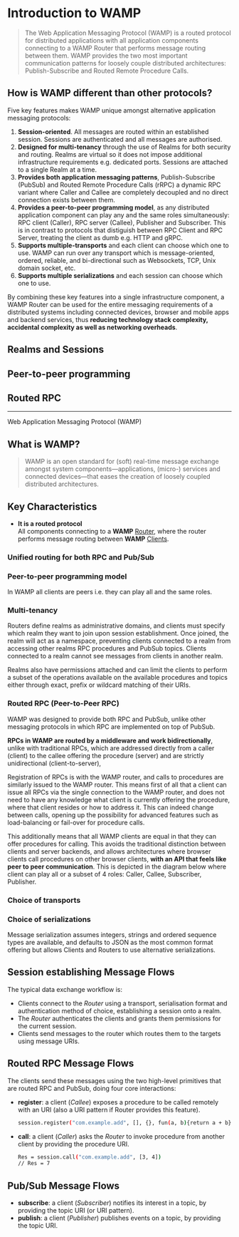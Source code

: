 # Introduction to WAMP

>The Web Application Messaging Protocol (WAMP) is a routed protocol for distributed applications with all application components connecting to a WAMP Router that performs message routing between them. WAMP provides the two most important communication patterns for loosely couple distributed architectures: Publish-Subscribe and Routed Remote Procedure Calls.

<ZoomImg src="/assets/wamp_routing.png"/>

## How is WAMP different than other protocols?

Five key features makes WAMP unique amongst alternative application messaging protocols:

1. **Session-oriented**. All messages are routed within an established session. Sessions are authenticated and all messages are authorised.
2. **Designed for multi-tenancy** through the use of Realms for both security and routing. Realms are virtual so it does not impose additional infrastructure requirements e.g. dedicated ports. Sessions are attached to a single Realm at a time.
3. **Provides both application messaging patterns**, Publish-Subscribe (PubSub) and Routed Remote Procedure Calls (rRPC) a dynamic RPC variant where Caller and Callee are completely decoupled and no direct connection exists between them.
4. **Provides a peer-to-peer programming model**, as any distributed application component can play any and the same roles simultaneously: RPC client (Caller), RPC server (Callee), Publisher and Subscriber. This is in contrast to protocols that distiguish between RPC Client and RPC Server, treating the client as dumb e.g. HTTP and gRPC.
5. **Supports multiple-transports** and each client can choose which one to use. WAMP can run over any transport which is message-oriented, ordered, reliable, and bi-directional such as Websockets, TCP, Unix domain socket, etc.
6. **Supports multiple serializations** and each session can choose which one to use.

By combining these key features into a single infrastructure component, a WAMP Router can be used for the entire messaging requirements of a distributed systems including connected devices, browser and mobile apps and backend services, thus **reducing technology stack complexity, accidental complexity as well as networking overheads**.

## Realms and Sessions

<ZoomImg src="/assets/wamp_roles.png"/>


## Peer-to-peer programming

## Routed RPC




---

Web Application Messaging Protocol (WAMP)

## What is WAMP?

>WAMP is an open standard for (soft) real-time message exchange amongst system components—applications, (micro-) services and connected devices—that eases the creation of loosely coupled distributed architectures.


## Key Characteristics

* **It is a routed protocol**<br>All components connecting to a **WAMP** [Router](/concepts/router), where the router performs message routing between **WAMP** [Clients](/concepts/client).

### Unified routing for both RPC and Pub/Sub

### Peer-to-peer programming model
In WAMP all clients are peers i.e. they can play all and the same roles.

### Multi-tenancy

Routers define realms as administrative domains, and clients must specify which realm they want to join upon session establishment. Once joined, the realm will act as a namespace, preventing clients connected to a realm from accessing other realms  RPC procedures and PubSub topics. Clients connected to a realm cannot see messages from clients in another realm.

<ZoomImg src="/assets/realm_diagram.png"/>


Realms also have permissions attached and can limit the clients to perform a subset of the operations available on the available procedures and topics either through exact, prefix or wildcard matching of their URIs.

### Routed RPC (Peer-to-Peer RPC)

WAMP was designed to provide both RPC and PubSub, unlike other messaging protocols in which RPC are implemented on top of PubSub.

**RPCs in WAMP are routed by a middleware and work bidirectionally**, unlike with traditional RPCs, which are addressed directly from a caller (client) to the callee offering the procedure (server) and are strictly unidirectional (client-to-server),

Registration of RPCs is with the WAMP router, and calls to procedures are similarly issued to the WAMP router. This means first of all that a client can issue all RPCs via the single connection to the WAMP router, and does not need to have any knowledge what client is currently offering the procedure, where that client resides or how to address it. This can indeed change between calls, opening up the possibility for advanced features such as load-balancing or fail-over for procedure calls.

This additionally means that all WAMP clients are equal in that they can offer procedures for calling. This avoids the traditional distinction between clients and server backends, and allows architectures where browser clients call procedures on other browser clients, **with an API that feels like peer to peer communication**. This is depicted in the diagram below where client can play all or a subset of 4 roles: Caller, Callee, Subscriber, Publisher.

### Choice of transports

### Choice of serializations

Message serialization assumes integers, strings and ordered sequence types are available, and defaults to JSON as the most common format offering but allows Clients and Routers to use alternative serializations.

## Session establishing Message Flows

The typical data exchange workflow is:

- Clients connect to the *Router* using a transport, serialisation format and authentication method of choice, establishing a session onto a realm.
- The *Router* authenticates the clients and grants them permissions for the current session.
- Clients send messages to the router which routes them to the targets using message URIs.


## Routed RPC Message Flows
The clients send these messages using the two high-level primitives that are routed RPC and PubSub, doing four core interactions:

- **register**: a client (*Callee*) exposes a procedure to be called remotely with an URI (also a URI pattern if Router provides this feature).

    ```bash
    session.register("com.example.add", [], {}, fun(a, b){return a + b})
    ```

- **call**: a client (*Caller*) asks the *Router* to invoke procedure from another client by providing the procedure URI.

    ```bash
    Res = session.call("com.example.add", [3, 4])
    // Res = 7
    ```

## Pub/Sub Message Flows

- **subscribe**: a client (*Subscriber*) notifies its interest in a topic, by providing the topic URI (or URI pattern).
- **publish**: a client (*Publisher*) publishes events on a topic, by providing the topic URI.
